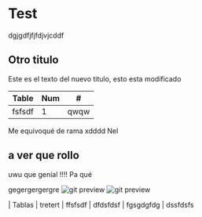 # Test

dgjgdfjfjfdjvjcddf

## Otro titulo

Este es el texto del nuevo titulo, esto esta modificado

| Table | Num | # |
| - | - | - |
| fsfsdf | 1 | qwqw |

Me equivoqué de rama xdddd
Nel
## a ver que rollo
uwu que genial !!!!
Pa qué

gegergergergre
![git preview](https://images.unsplash.com/photo-1556075798-4825dfaaf498?ixlib=rb-1.2.1&q=80&fm=jpg&crop=entropy&cs=tinysrgb&w=2000&fit=max&ixid=eyJhcHBfaWQiOjExNzczfQ)
![git preview](https://www.linuxadictos.com/wp-content/uploads/git-gui.png)

| Tablas | tretert | ffsfsdf
| dfdsfdsf | fgsgdgfdg | dssfdsfs